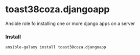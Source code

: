 toast38coza.djangoapp
=====================

Ansible role fo installing one or more django apps on a server

### Install 

    ansible-galaxy install toast38coza.djangoapp
    

